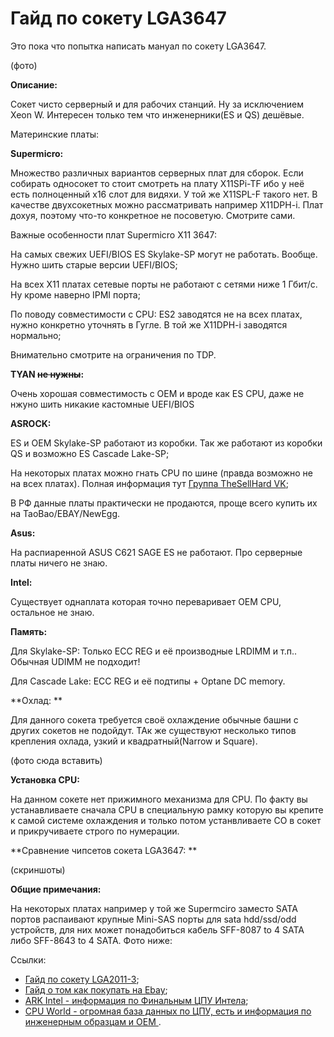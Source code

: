 # Гайд по сокету LGA3647

Это пока что попытка написать мануал по сокету LGA3647.

(фото)

**Описание:**

Сокет чисто серверный и для рабочих станций. Ну за исключением Xeon W. Интересен только тем что инженерники(ES и QS) дешёвые. 


Материнские платы:

**Supermicro:**

Множество различных вариантов серверных плат для сборок. Если собирать односокет то стоит смотреть на плату X11SPi-TF ибо у неё есть полноценный x16 слот для видяхи. У той же X11SPL-F такого нет. В качестве двухсокетных можно рассматривать например X11DPH-i. Плат дохуя, поэтому что-то конкретное не посоветую. Смотрите сами. 

Важные особенности плат Supermicro X11 3647:

На самых свежих UEFI/BIOS ES Skylake-SP могут не работать. Вообще. Нужно шить старые версии UEFI/BIOS;

На всех X11 платах сетевые порты не работают с сетями ниже 1 Гбит/с. Ну кроме наверно IPMI порта;

По поводу совместимости с CPU: ES2 заводятся не на всех платах, нужно конкретно уточнять в Гугле. В той же X11DPH-i заводятся нормально;

Внимательно смотрите на ограничения по TDP. 


**TYAN ~~не нужны~~:**

Очень хорошая совместимость с OEM и вроде как ES CPU, даже не нжуно шить никакие кастомные UEFI/BIOS

**ASROCK:**

ES и OEM Skylake-SP работают из коробки. Так же работают из коробки QS и возможно ES Cascade Lake-SP;

На некоторых платах можно гнать CPU по шине (правда возможно не на всех платах). Полная информация тут [Группа TheSellHard VK](https://vk.com/thesellhard?w=wall-70826500_132664);

В РФ данные платы практически не продаются, проще всего купить их на TaoBao/EBAY/NewEgg.


**Asus:**

На распиаренной ASUS C621 SAGE ES не работают. Про серверные платы ничего не знаю.


**Intel:**

Существует однаплата которая точно переваривает OEM CPU, остальное не знаю.


**Память:**

Для Skylake-SP:
Только ECC REG и её производные LRDIMM и т.п.. Обычная UDIMM не подходит!

Для Cascade Lake: 
ECC REG и её подтипы + Optane DC memory.


**Охлад: **

Для данного сокета требуется своё охлаждение обычные башни с других сокетов не подойдут. ТАк же существуют несколько типов крепления охлада, узкий и квадратный(Narrow и Square).

(фото сюда вставить)


**Установка CPU:**

На данном сокете нет прижимного механизма для CPU. По факту вы устанавливаете сначала CPU в специальную рамку которую вы крепите к самой системе охлаждения и только потом устанвливаете СО в сокет и прикручиваете строго по нумерации. 


**Сравнение чипсетов сокета LGA3647: **

(скриншоты)


**Общие примечания:**

На некоторых платах например у той же Supermciro заместо SATA портов распаивают крупные Mini-SAS порты для sata hdd/ssd/odd устройств, для них может понадобиться кабель SFF-8087 to 4 SATA либо SFF-8643 to 4 SATA. Фото ниже:


Ссылки:
- [Гайд по сокету LGA2011-3](https://github.com/ThinkPadThink/Guide2011-3);
- [Гайд о том как покупать на Ebay](https://github.com/pepe-i-shim/thinkpad-from-ebay);
- [ARK Intel - информация по Финальным ЦПУ Интела](https://ark.intel.com/content/www/ru/ru/ark.html);
- [CPU World - огромная база данных по ЦПУ, есть и информация по инженерным образцам и ОЕМ ](http://www.cpu-world.com).
